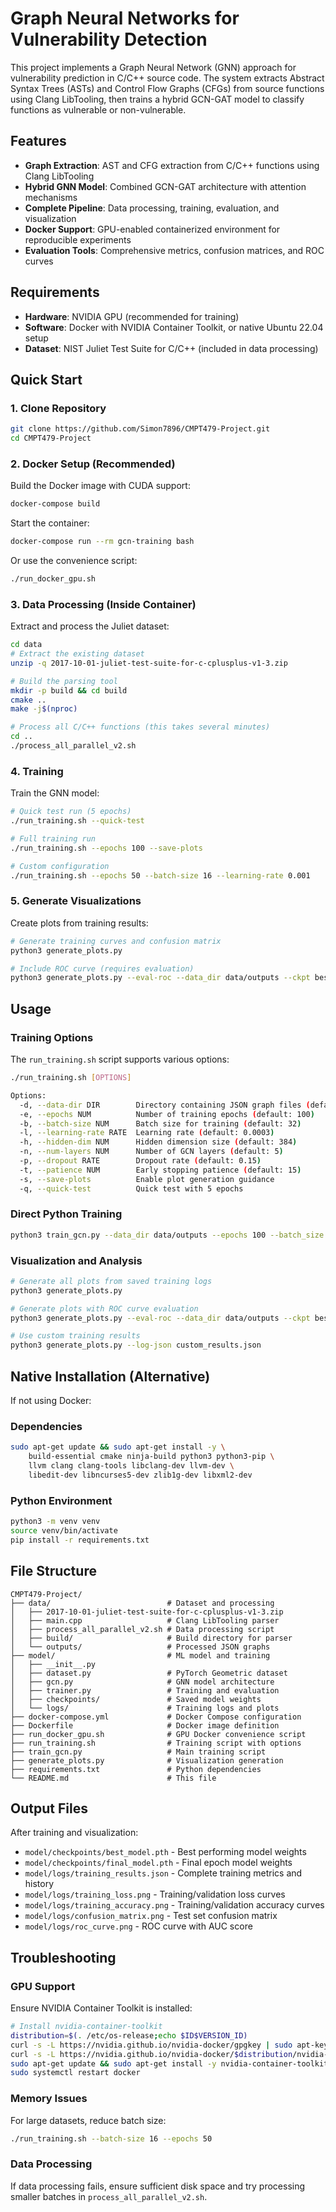 # Graph Neural Networks for Vulnerability Detection

This project implements a Graph Neural Network (GNN) approach for vulnerability prediction in C/C++ source code. The system extracts Abstract Syntax Trees (ASTs) and Control Flow Graphs (CFGs) from source functions using Clang LibTooling, then trains a hybrid GCN-GAT model to classify functions as vulnerable or non-vulnerable.

## Features

- **Graph Extraction**: AST and CFG extraction from C/C++ functions using Clang LibTooling
- **Hybrid GNN Model**: Combined GCN-GAT architecture with attention mechanisms
- **Complete Pipeline**: Data processing, training, evaluation, and visualization
- **Docker Support**: GPU-enabled containerized environment for reproducible experiments
- **Evaluation Tools**: Comprehensive metrics, confusion matrices, and ROC curves

## Requirements

- **Hardware**: NVIDIA GPU (recommended for training)
- **Software**: Docker with NVIDIA Container Toolkit, or native Ubuntu 22.04 setup
- **Dataset**: NIST Juliet Test Suite for C/C++ (included in data processing)

## Quick Start

### 1. Clone Repository

```bash
git clone https://github.com/Simon7896/CMPT479-Project.git
cd CMPT479-Project
```

### 2. Docker Setup (Recommended)

Build the Docker image with CUDA support:
```bash
docker-compose build
```

Start the container:
```bash
docker-compose run --rm gcn-training bash
```

Or use the convenience script:
```bash
./run_docker_gpu.sh
```

### 3. Data Processing (Inside Container)

Extract and process the Juliet dataset:
```bash
cd data
# Extract the existing dataset
unzip -q 2017-10-01-juliet-test-suite-for-c-cplusplus-v1-3.zip

# Build the parsing tool
mkdir -p build && cd build
cmake ..
make -j$(nproc)

# Process all C/C++ functions (this takes several minutes)
cd ..
./process_all_parallel_v2.sh
```

### 4. Training

Train the GNN model:
```bash
# Quick test run (5 epochs)
./run_training.sh --quick-test

# Full training run
./run_training.sh --epochs 100 --save-plots

# Custom configuration
./run_training.sh --epochs 50 --batch-size 16 --learning-rate 0.001
```

### 5. Generate Visualizations

Create plots from training results:
```bash
# Generate training curves and confusion matrix
python3 generate_plots.py

# Include ROC curve (requires evaluation)
python3 generate_plots.py --eval-roc --data_dir data/outputs --ckpt best
```

## Usage

### Training Options

The `run_training.sh` script supports various options:

```bash
./run_training.sh [OPTIONS]

Options:
  -d, --data-dir DIR        Directory containing JSON graph files (default: ./data/outputs)
  -e, --epochs NUM          Number of training epochs (default: 100)
  -b, --batch-size NUM      Batch size for training (default: 32)
  -l, --learning-rate RATE  Learning rate (default: 0.0003)
  -h, --hidden-dim NUM      Hidden dimension size (default: 384)
  -n, --num-layers NUM      Number of GCN layers (default: 5)
  -p, --dropout RATE        Dropout rate (default: 0.15)
  -t, --patience NUM        Early stopping patience (default: 15)
  -s, --save-plots          Enable plot generation guidance
  -q, --quick-test          Quick test with 5 epochs
```

### Direct Python Training

```bash
python3 train_gcn.py --data_dir data/outputs --epochs 100 --batch_size 32
```

### Visualization and Analysis

```bash
# Generate all plots from saved training logs
python3 generate_plots.py

# Generate plots with ROC curve evaluation
python3 generate_plots.py --eval-roc --data_dir data/outputs --ckpt best

# Use custom training results
python3 generate_plots.py --log-json custom_results.json
```

## Native Installation (Alternative)

If not using Docker:

### Dependencies
```bash
sudo apt-get update && sudo apt-get install -y \
    build-essential cmake ninja-build python3 python3-pip \
    llvm clang clang-tools libclang-dev llvm-dev \
    libedit-dev libncurses5-dev zlib1g-dev libxml2-dev
```

### Python Environment
```bash
python3 -m venv venv
source venv/bin/activate
pip install -r requirements.txt
```

## File Structure

```
CMPT479-Project/
├── data/                          # Dataset and processing
│   ├── 2017-10-01-juliet-test-suite-for-c-cplusplus-v1-3.zip
│   ├── main.cpp                   # Clang LibTooling parser
│   ├── process_all_parallel_v2.sh # Data processing script
│   ├── build/                     # Build directory for parser
│   └── outputs/                   # Processed JSON graphs
├── model/                         # ML model and training
│   ├── __init__.py
│   ├── dataset.py                 # PyTorch Geometric dataset
│   ├── gcn.py                     # GNN model architecture
│   ├── trainer.py                 # Training and evaluation
│   ├── checkpoints/               # Saved model weights
│   └── logs/                      # Training logs and plots
├── docker-compose.yml             # Docker Compose configuration
├── Dockerfile                     # Docker image definition
├── run_docker_gpu.sh              # GPU Docker convenience script
├── run_training.sh                # Training script with options
├── train_gcn.py                   # Main training script
├── generate_plots.py              # Visualization generation
├── requirements.txt               # Python dependencies
└── README.md                      # This file
```

## Output Files

After training and visualization:

- `model/checkpoints/best_model.pth` - Best performing model weights
- `model/checkpoints/final_model.pth` - Final epoch model weights  
- `model/logs/training_results.json` - Complete training metrics and history
- `model/logs/training_loss.png` - Training/validation loss curves
- `model/logs/training_accuracy.png` - Training/validation accuracy curves
- `model/logs/confusion_matrix.png` - Test set confusion matrix
- `model/logs/roc_curve.png` - ROC curve with AUC score

## Troubleshooting

### GPU Support
Ensure NVIDIA Container Toolkit is installed:
```bash
# Install nvidia-container-toolkit
distribution=$(. /etc/os-release;echo $ID$VERSION_ID)
curl -s -L https://nvidia.github.io/nvidia-docker/gpgkey | sudo apt-key add -
curl -s -L https://nvidia.github.io/nvidia-docker/$distribution/nvidia-docker.list | sudo tee /etc/apt/sources.list.d/nvidia-docker.list
sudo apt-get update && sudo apt-get install -y nvidia-container-toolkit
sudo systemctl restart docker
```

### Memory Issues
For large datasets, reduce batch size:
```bash
./run_training.sh --batch-size 16 --epochs 50
```

### Data Processing
If data processing fails, ensure sufficient disk space and try processing smaller batches in `process_all_parallel_v2.sh`.